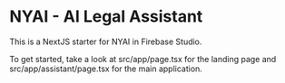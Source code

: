 # NYAI - AI Legal Assistant

This is a NextJS starter for NYAI in Firebase Studio.

To get started, take a look at src/app/page.tsx for the landing page and src/app/assistant/page.tsx for the main application.

